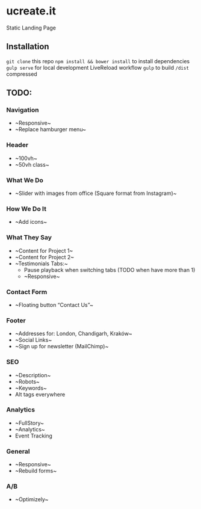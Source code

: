 # ucreate.it
Static Landing Page

## Installation
`git clone` this repo
`npm install && bower install` to install dependencies
`gulp serve` for local development LiveReload workflow
`gulp` to build `/dist` compressed

## TODO:
### Navigation
- ~Responsive~
- ~Replace hamburger menu~
### Header
- ~100vh~
- ~50vh class~
### What We Do
- ~Slider with images from office (Square format from Instagram)~
### How We Do It
- ~Add icons~
### What They Say
- ~Content for Project 1~
- ~Content for Project 2~
- ~Testimonials Tabs:~
	- Pause playback when switching tabs (TODO when have more than 1)
	- ~Responsive~
### Contact Form
- ~Floating button “Contact Us”~
### Footer
- ~Addresses for: London, Chandigarh, Kraków~
- ~Social Links~
- ~Sign up for newsletter (MailChimp)~
### SEO
- ~Description~
- ~Robots~
- ~Keywords~
- Alt tags everywhere
### Analytics
- ~FullStory~
- ~Analytics~
- Event Tracking
### General
- ~Responsive~
- ~Rebuild forms~
### A/B
- ~Optimizely~
